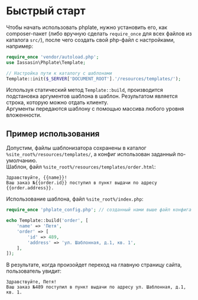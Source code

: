 # Быстрый старт

Чтобы начать использовать phplate, нужно установить его, как composer-пакет (либо вручную сделать `require_once` для всех файлов из каталога `src/`), после чего создать свой php-файл с настройками, например:

```php
require_once 'vendor/autoload.php';
use Iassasin\Phplate\Template;

// Настройка пути к каталогу с шаблонами
Template::init($_SERVER['DOCUMENT_ROOT'].'/resources/templates/');
```

Используя статический метод `Template::build`, производится подстановка аргументов шаблона в шаблон. Результатом является строка, которую можно отдать клиенту.  
Аргументы передаются шаблону с помощью массива любого уровня вложенности.

## Пример использования

Допустим, файлы шаблонизатора сохранены в каталог `%site_root%/resources/templates/`, а конфиг использован заданный по-умолчанию.  
Шаблон, файл `%site_root%/resources/templates/order.html`:

	Здравствуйте, {{name}}!
	Ваш заказ №{{order.id}} поступил в пункт выдачи по адресу {{order.address}}.

Использование шаблона, файл `%site_root%/index.php`:

```php
require_once 'phplate_config.php'; // созданный нами выше файл конфига

echo Template::build('order', [
	'name' => 'Петя',
	'order' => [
		'id' => 489,
		'address' => 'ул. Шаблонная, д.1, кв. 1',
	],
]);
```

В результате, когда произойдет переход на главную страницу сайта, пользователь увидит:
```
Здравствуйте, Петя!
Ваш заказ №489 поступил в пункт выдачи по адресу ул. Шаблонная, д.1, кв. 1.
```
